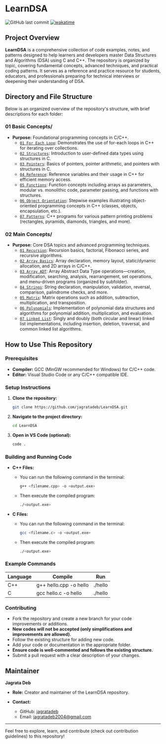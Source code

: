 # LearnDSA
![GitHub last commit](https://img.shields.io/github/last-commit/jagratadeb/LearnDSA?style=for-the-badge)
<a href="https://wakatime.com/badge/user/bb00c0fe-44b9-40c6-b043-77019e433b47/project/ccee27fd-3eee-42c2-a02c-cb3c98ce858d"><img src="https://wakatime.com/badge/user/bb00c0fe-44b9-40c6-b043-77019e433b47/project/ccee27fd-3eee-42c2-a02c-cb3c98ce858d.svg" alt="wakatime"></a>
## Project Overview

**LearnDSA** is a comprehensive collection of code examples, notes, and patterns designed to help learners and developers master Data Structures and Algorithms (DSA) using C and C++. The repository is organized by topic, covering fundamental concepts, advanced techniques, and practical coding patterns. It serves as a reference and practice resource for students, educators, and professionals preparing for technical interviews or deepening their understanding of DSA.

## Directory and File Structure

Below is an organized overview of the repository's structure, with brief descriptions for each folder:

### 01 Basic Concepts/
- **Purpose:** Foundational programming concepts in C/C++.
  - [`01 For Each Loop`](./01%20Basic%20Concepts/01%20For%20Each%20Loop/): Demonstrates the use of for-each loops in C++ for iterating over collections.
  - [`02 Structures`](./01%20Basic%20Concepts/02%20Structures/): Introduction to user-defined data types using structures in C.
  - [`03 Pointers`](./01%20Basic%20Concepts/03%20Pointers/): Basics of pointers, pointer arithmetic, and pointers with structures in C.
  - [`04 Reference`](./01%20Basic%20Concepts/04%20Reference/): Reference variables and their usage in C++ for efficient memory access.
  - [`05 Functions`](./01%20Basic%20Concepts/05%20Functions/): Function concepts including arrays as parameters, modular vs. monolithic code, parameter passing, and functions with structures.
  - [`06 Object Orientation`](./01%20Basic%20Concepts/06%20Object%20Orientation/): Stepwise examples illustrating object-oriented programming concepts in C++ (classes, objects, encapsulation, etc.).
  - [`07 Patterns`](./01%20Basic%20Concepts/07%20Patterns/): C++ programs for various pattern printing problems (rectangles, pyramids, diamonds, triangles, and more).

### 02 Main Concepts/
- **Purpose:** Core DSA topics and advanced programming techniques.
  - [`01 Recursion`](./02%20Main%20Concepts/01%20Recursion/): Recursion basics, factorial, Fibonacci series, and recursive algorithms. 
  - [`02 Array Basics`](./02%20Main%20Concepts/02%20Array%20Basics/): Array declaration, memory layout, static/dynamic allocation, and 2D arrays in C/C++.
  - [`03 Array ADT`](./02%20Main%20Concepts/03%20Array%20ADT/): Array Abstract Data Type operations—creation, modification, searching, analysis, rearrangement, set operations, and menu-driven programs (organized by subfolder).
  - [`04 Strings`](./02%20Main%20Concepts/04%20Strings/): String declaration, manipulation, validation, reversal, comparison, palindrome checks, and more.
  - [`05 Matrix`](./02%20Main%20Concepts/05%20Matrix/): Matrix operations such as addition, subtraction, multiplication, and transposition.
  - [`06 Polynomials`](./02%20Main%20Concepts/06%20Polynomials/): Implementation of polynomial data structures and algorithms for polynomial addition, multiplication, and evaluation.
  - [`07 Linked List`](./02%20Main%20Concepts/07%20Linked%20List/): Singly and doubly (both circular and linear) linked list implementations, including insertion, deletion, traversal, and common linked list algorithms.


## How to Use This Repository

### Prerequisites
- **Compiler:** GCC (MinGW recommended for Windows) for C/C++ code.
- **Editor:** Visual Studio Code or any C/C++ compatible IDE.

### Setup Instructions
1. **Clone the repository:**
   ```sh
   git clone https://github.com/jagratadeb/LearnDSA.git
   ```
2. **Navigate to the project directory:**
   ```sh
   cd LearnDSA
   ```
3. **Open in VS Code (optional):**
   ```sh
   code .
   ```

### Building and Running Code
- **C++ Files:**
  - You can run the following command in the terminal:
    ```sh
    g++ <filename.cpp> -o <output.exe>
    ```

  - Then execute the compiled program:
    ```sh
    ./<output.exe>
    ```


- **C Files:**
  - You can run the following command in the terminal:
    ```sh
    gcc <filename.c> -o <output.exe>
    ```

  - Then execute the compiled program:
    ```sh
    ./<output.exe>
    ```

### Example Commands
| Language| Compile | Run |
|---------|---------|-----|
| C++| g++ hello.cpp -o hello | ./hello |
| C| gcc hello.c -o hello | ./hello |

### Contributing
- Fork the repository and create a new branch for your code improvements or additions.
- **New codes will not be accepted (only simplifications and improvements are allowed).**
- Follow the existing structure for adding new code.
- Add your code or documentation in the appropriate folder.
- **Ensure code is well-commented and follows the existing structure.**
- Submit a pull request with a clear description of your changes.

## Maintainer

**Jagrata Deb**
- **Role:** Creator and maintainer of the LearnDSA repository.

- **Contact:**
  - GitHub: [jagratadeb](https://github.com/jagratadeb)
  - Email: jagratadeb2004@gmail.com

---
Feel free to explore, learn, and contribute (check out contribution guidelines) to this repository!


